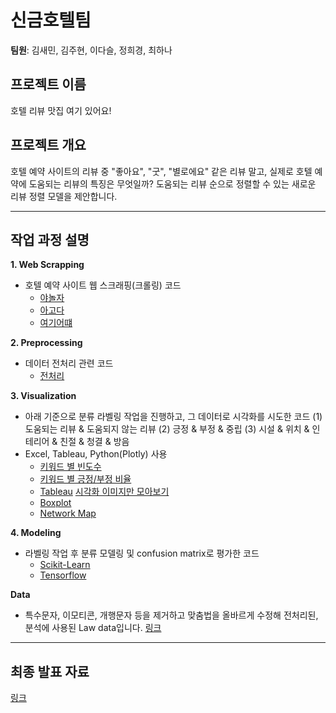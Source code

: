 # 신금호텔팀
<b>팀원</b>: 김새민, 김주현, 이다슬, 정희경, 최하나

## 프로젝트 이름  
호텔 리뷰 맛집 여기 있어요!

## 프로젝트 개요
호텔 예약 사이트의 리뷰 중 "좋아요", "굿", "별로에요" 같은 리뷰 말고, 실제로 호텔 예약에 도움되는 리뷰의 특징은 무엇일까? 
도움되는 리뷰 순으로 정렬할 수 있는 새로운 리뷰 정렬 모델을 제안합니다.

***

## 작업 과정 설명
**1. Web Scrapping**
- 호텔 예약 사이트 웹 스크래핑(크롤링) 코드
  - [야놀자](1_crawling_yanolja.html)
  - [아고다](1_crawling_agoda.html)
  - [여기어떄](1_crawling_goodchoice.html)
  
**2. Preprocessing**
- 데이터 전처리 관련 코드
  - [전처리](2_preprocessing.html)
 
**3. Visualization**
- 아래 기준으로 분류 라벨링 작업을 진행하고, 그 데이터로 시각화를 시도한 코드
  (1) 도움되는 리뷰 & 도움되지 않는 리뷰 (2) 긍정 & 부정 & 중립 (3) 시설 & 위치 & 인테리어 & 친절 & 청결 & 방음
- Excel, Tableau, Python(Plotly) 사용
  - [키워드 별 빈도수](3_visualization_keyword_frequency.html)
  - [키워드 별 긍정/부정 비율](3_visualization_keyword_attitude.html)
  - [Tableau](3_visualization_by_tableau.html) [시각화 이미지만 모아보기](https://github.com/dataitgirls4/team_4/issues/1,"Link")
  - [Boxplot](3_visualization_boxplot.html)
  - [Network Map](3_visualization_network_map.html)

**4. Modeling**
- 라벨링 작업 후 분류 모델링 및 confusion matrix로 평가한 코드 
  - [Scikit-Learn](4_modeling_scikit-learn_logistic_regression.html)
  - [Tensorflow](4_modeling_tensorflow_sequential.html)
  
**Data**
- 특수문자, 이모티콘, 개행문자 등을 제거하고 맞춤법을 올바르게 수정해 전처리된, 분석에 사용된 Law data입니다. [링크](https://github.com/dataitgirls4/team_4/tree/main/data, "Link")

***

## 최종 발표 자료
[링크](https://bit.ly/newgoldhotel, "Link")
